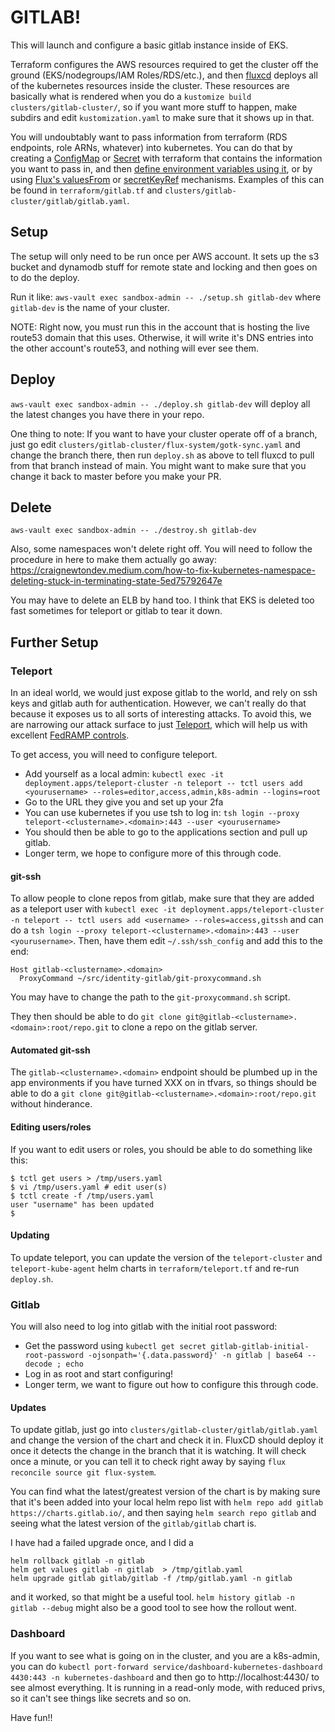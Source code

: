 # GITLAB!

This will launch and configure a basic gitlab instance inside of EKS.

Terraform configures the AWS resources required to get the cluster off
the ground (EKS/nodegroups/IAM Roles/RDS/etc.), and then
[fluxcd](https://toolkit.fluxcd.io/) deploys all of the kubernetes
resources inside the cluster.  These resources are basically what is
rendered when you do a `kustomize build clusters/gitlab-cluster/`,
so if you want more stuff to happen, make subdirs and edit `kustomization.yaml`
to make sure that it shows up in that.

You will undoubtably want to pass information from terraform (RDS endpoints,
role ARNs, whatever) into kubernetes.  You can do that by creating a
[ConfigMap](https://registry.terraform.io/providers/hashicorp/kubernetes/latest/docs/resources/config_map)
or [Secret](https://registry.terraform.io/providers/hashicorp/kubernetes/latest/docs/resources/secret)
with terraform that contains the information you want to pass in,
and then [define environment variables using it](https://kubernetes.io/docs/tasks/configure-pod-container/configure-pod-configmap/#define-container-environment-variables-using-configmap-data),
or by using [Flux's valuesFrom](https://docs.fluxcd.io/projects/helm-operator/en/stable/helmrelease-guide/values/#config-maps)
or [secretKeyRef](https://docs.fluxcd.io/projects/helm-operator/en/stable/helmrelease-guide/values/#secrets)
mechanisms.  Examples of this can be found in `terraform/gitlab.tf` and
`clusters/gitlab-cluster/gitlab/gitlab.yaml`.

## Setup

The setup will only need to be run once per AWS account.  It sets up the s3 bucket
and dynamodb stuff for remote state and locking and then goes on to do the deploy.

Run it like: `aws-vault exec sandbox-admin -- ./setup.sh gitlab-dev` where
`gitlab-dev` is the name of your cluster.

NOTE:  Right now, you must run this in the account that is hosting the live
route53 domain that this uses.  Otherwise, it will write it's DNS entries into
the other account's route53, and nothing will ever see them.

## Deploy

`aws-vault exec sandbox-admin -- ./deploy.sh gitlab-dev` will deploy all the
latest changes you have there in your repo.

One thing to note:  If you want to have your cluster operate off of a
branch, just go edit `clusters/gitlab-cluster/flux-system/gotk-sync.yaml` and
change the branch there, then run `deploy.sh` as above to tell fluxcd
to pull from that branch instead of main.  You might want to make sure that
you change it back to master before you make your PR.

## Delete

`aws-vault exec sandbox-admin -- ./destroy.sh gitlab-dev`

Also, some namespaces won't delete right off.  You will need to
follow the procedure in here to make them actually go away:
https://craignewtondev.medium.com/how-to-fix-kubernetes-namespace-deleting-stuck-in-terminating-state-5ed75792647e

You may have to delete an ELB by hand too.  I think that EKS is deleted too
fast sometimes for teleport or gitlab to tear it down.

## Further Setup

### Teleport
In an ideal world, we would just expose gitlab to the world, and rely on ssh keys and gitlab auth for authentication.
However, we can't really do that because it exposes us to all sorts of interesting attacks.  To avoid
this, we are narrowing our attack surface to just [Teleport](https://github.com/gravitational/teleport),
which will help us with excellent [FedRAMP controls](https://goteleport.com/teleport/how-it-works/fedramp-ssh-kubernetes/).

To get access, you will need to configure teleport.
- Add yourself as a local admin: `kubectl exec -it deployment.apps/teleport-cluster -n teleport -- tctl users add <yourusername> --roles=editor,access,admin,k8s-admin --logins=root`
- Go to the URL they give you and set up your 2fa
- You can use kubernetes if you use tsh to log in: `tsh login --proxy teleport-<clustername>.<domain>:443 --user <yourusername>`
- You should then be able to go to the applications section and pull up gitlab.
- Longer term, we hope to configure more of this through code.

#### git-ssh

To allow people to clone repos from gitlab, make sure that they
are added as a teleport user with `kubectl exec -it deployment.apps/teleport-cluster -n teleport -- tctl users add <username> --roles=access,gitssh` and can do a `tsh login --proxy teleport-<clustername>.<domain>:443 --user <yourusername>`.  Then, have them edit `~/.ssh/ssh_config` and add this
to the end:
```
Host gitlab-<clustername>.<domain>
  ProxyCommand ~/src/identity-gitlab/git-proxycommand.sh
```
You may have to change the path to the `git-proxycommand.sh` script.

They then should be able to do `git clone git@gitlab-<clustername>.<domain>:root/repo.git`
to clone a repo on the gitlab server.

#### Automated git-ssh

The `gitlab-<clustername>.<domain>` endpoint should be plumbed up in the app environments
if you have turned XXX on in tfvars, so things should be able to do a 
`git clone git@gitlab-<clustername>.<domain>:root/repo.git` without hinderance.

#### Editing users/roles

If you want to edit users or roles, you should be able to do something like this:
```
$ tctl get users > /tmp/users.yaml
$ vi /tmp/users.yaml # edit user(s)
$ tctl create -f /tmp/users.yaml
user "username" has been updated
$ 
```

#### Updating
To update teleport, you can update the version of the `teleport-cluster` and
`teleport-kube-agent` helm charts in `terraform/teleport.tf` and re-run
`deploy.sh`.


### Gitlab
You will also need to log into gitlab with the initial root password:
- Get the password using `kubectl get secret gitlab-gitlab-initial-root-password -ojsonpath='{.data.password}' -n gitlab | base64 --decode ; echo`
- Log in as root and start configuring!
- Longer term, we want to figure out how to configure this through code.

#### Updates
To update gitlab, just go into `clusters/gitlab-cluster/gitlab/gitlab.yaml` and
change the version of the chart and check it in.  FluxCD should deploy it once it
detects the change in the branch that it is watching.  It will check once a minute,
or you can tell it to check right away by saying
`flux reconcile source git flux-system`.

You can find what the latest/greatest version of
the chart is by making sure that it's been added into your local helm repo list
with `helm repo add gitlab https://charts.gitlab.io/`, and then saying
`helm search repo gitlab` and seeing what the latest version of the `gitlab/gitlab`
chart is.

I have had a failed upgrade once, and I did a
```
helm rollback gitlab -n gitlab
helm get values gitlab -n gitlab  > /tmp/gitlab.yaml
helm upgrade gitlab gitlab/gitlab -f /tmp/gitlab.yaml -n gitlab
```
and it worked, so that might be a useful tool.
`helm history gitlab -n gitlab --debug` might also be a good tool
to see how the rollout went.

### Dashboard

If you want to see what is going on in the cluster, and you are a k8s-admin,
you can do `kubectl port-forward service/dashboard-kubernetes-dashboard 4430:443 -n kubernetes-dashboard`
and then go to http://localhost:4430/ to see almost everything.  It is running in a
read-only mode, with reduced privs, so it can't see things like secrets and so on.


Have fun!!
